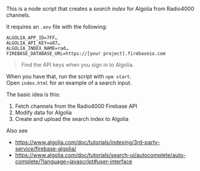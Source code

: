 This is a node script that creates a *search index* for Algolia from Radio4000 channels.

It requires an `.env` file with the following:

	ALGOLIA_APP_ID=7FF…
	ALGOLIA_API_KEY=a87…
	ALGOLIA_INDEX_NAME=rad…
	FIREBASE_DATABASE_URL=https://[your project].firebaseio.com

> Find the API keys when you sign in to Algolia.

When you have that, run the script with `npm start`.  
Open `index.html` for an example of a search input.

The basic idea is this:

1. Fetch channels from the Radio4000 Firebase API
2. Modify data for Algolia
3. Create and upload the search index to Algolia 

Also see

- https://www.algolia.com/doc/tutorials/indexing/3rd-party-service/firebase-algolia/
- https://www.algolia.com/doc/tutorials/search-ui/autocomplete/auto-complete/?language=javascript#user-interface

